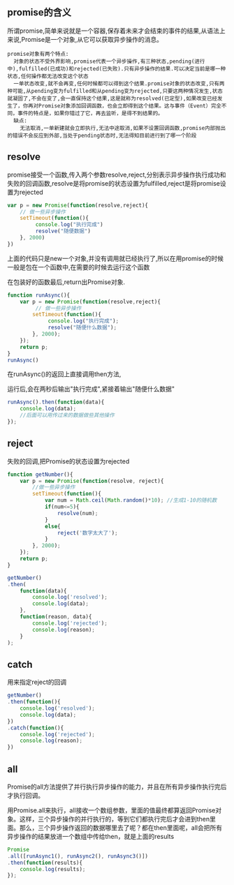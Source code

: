 ## promise的含义

所谓promise,简单来说就是一个容器,保存着未来才会结束的事件的结果,从语法上来说,Promise是一个对象,从它可以获取异步操作的消息。

```shell
promise对象有两个特点:
  对象的状态不受外界影响,promise代表一个异步操作,有三种状态,pending(进行中),fulfilled(已成功)和rejected(已失败).只有异步操作的结果.可以决定当前是哪一种状态,任何操作都无法改变这个状态
  一单状态改变,就不会再变,任何时候都可以得到这个结果.promise对象的状态改变,只有两种可能,从pending变为fulfilled和从pending变为rejected,只要这两种情况发生,状态就凝固了,不会在变了,会一直保持这个结果,这是就称为resolved(已定型),如果改变已经发生了，你再对Promise对象添加回调函数，也会立即得到这个结果。这与事件（Event）完全不同，事件的特点是，如果你错过了它，再去监听，是得不到结果的。
  缺点:
  	无法取消,一单新建就会立即执行,无法中途取消,如果不设置回调函数,promise内部抛出的错误不会反应到外部,当处于pending状态时,无法得知目前进行到了哪一个阶段
```

## resolve

promise接受一个函数,传入两个参数resolve,reject,分别表示异步操作执行成功和失败的回调函数,resolve是将promise的状态设置为fulfilled,reject是将promise设置为rejected

```javascript
var p = new Promise(function(resolve,reject){
    // 做一些异步操作
    setTimeout(function(){
         console.log("执行完成")
   		 resolve("随便数据")
    }, 2000)
})
```

上面的代码只是new一个对象,并没有调用就已经执行了,所以在用promise的时候一般是包在一个函数中,在需要的时候去运行这个函数

在包装好的函数最后,return出Promise对象.

```javascript
function runAsync(){
    var p = new Promise(function(resolve,reject){
         // 做一些异步操作
        setTimeout(function(){
             console.log("执行完成");
             resolve("随便什么数据");
        }, 2000);
    });
    return p;
}
runAsync()
```

在runAsync()的返回上直接调用then方法,

运行后,会在两秒后输出"执行完成",紧接着输出"随便什么数据"

```javascript
runAsync().then(function(data){
    console.log(data);
    //后面可以用传过来的数据做些其他操作
});
```

## reject

失败的回调,把Promise的状态设置为rejected

```javascript
function getNumber(){
    var p = new Promise(function(resolve, reject){
        //做一些异步操作
        setTimeout(function(){
            var num = Math.ceil(Math.random()*10); //生成1-10的随机数
            if(num<=5){
                resolve(num);
            }
            else{
                reject('数字太大了');
            }
        }, 2000);
    });
    return p;            
}

getNumber()
.then(
    function(data){
        console.log('resolved');
        console.log(data);
    }, 
    function(reason, data){
        console.log('rejected');
        console.log(reason);
    }
);
```

## catch

用来指定reject的回调

```javascript
getNumber()
.then(function(){
    console.log('resolved');
    console.log(data);
})
.catch(function(){
    console.log('rejected');
    console.log(reason);
})
```

## all

Promise的all方法提供了并行执行异步操作的能力，并且在所有异步操作执行完后才执行回调。

用Promise.all来执行，all接收一个数组参数，里面的值最终都算返回Promise对象。这样，三个异步操作的并行执行的，等到它们都执行完后才会进到then里面。那么，三个异步操作返回的数据哪里去了呢？都在then里面呢，all会把所有异步操作的结果放进一个数组中传给then，就是上面的results

```javascript
Promise
.all([runAsync1(), runAsync2(), runAsync3()])
.then(function(results){
    console.log(results);
});

```





